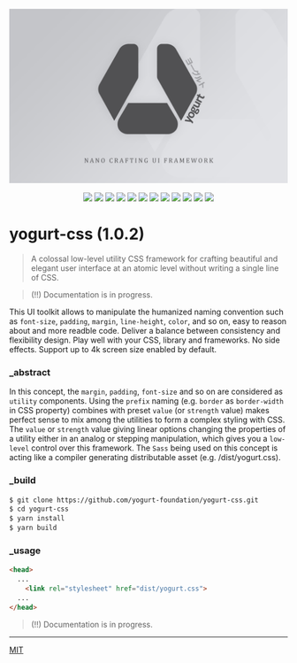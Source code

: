
<p align="center">
  <img src="assets/promo.jpg" height="auto" width="auto">
</p>

<p align="center">
  <img src="https://badgen.net/github/release/yogurt-foundation/yogurt-css">
  <img src="https://badgen.net/github/releases/yogurt-foundation/yogurt-css">
  <img src="https://badgen.net/github/assets-dl/yogurt-foundation/yogurt-css">
  <img src="https://badgen.net/github/branches/yogurt-foundation/yogurt-css">
  <img src="https://badgen.net/github/forks/yogurt-foundation/yogurt-css">
  <img src="https://badgen.net/github/stars/yogurt-foundation/yogurt-css">
  <img src="https://badgen.net/github/watchers/yogurt-foundation/yogurt-css">
  <img src="https://badgen.net/github/tag/yogurt-foundation/yogurt-css">
  <img src="https://badgen.net/github/commits/yogurt-foundation/yogurt-css">
  <img src="https://badgen.net/github/last-commit/yogurt-foundation/yogurt-css">
  <img src="https://badgen.net/github/contributors/yogurt-foundation/yogurt-css">
  <img src="https://badgen.net/github/license/yogurt-foundation/yogurt-css">
</p>

# yogurt-css (1.0.2)

> A colossal low-level utility CSS framework for crafting beautiful and elegant user interface at an atomic level without writing a single line of CSS.

> (!!) Documentation is in progress.

This UI toolkit allows to manipulate the humanized naming convention such as `font-size`, `padding`, `margin`, `line-height`, `color`, and so on, easy to reason about and more readble code. Deliver a balance between consistency and flexibility design. Play well with your CSS, library and frameworks. No side effects. Support up to 4k screen size enabled by default.

### _abstract

In this concept, the `margin`, `padding`, `font-size` and so on are considered as `utility` components. Using the `prefix` naming (e.g. `border` as `border-width` in CSS property) combines with preset `value` (or `strength` value) makes perfect sense to mix among the utilities to form a complex styling with CSS. The `value` or `strength` value giving linear options changing the properties of a utility either in an analog or stepping manipulation, which gives you a `low-level` control over this framework. The `Sass` being used on this concept is acting like a compiler generating distributable asset (e.g. /dist/yogurt.css).

### _build

```bash
$ git clone https://github.com/yogurt-foundation/yogurt-css.git
$ cd yogurt-css
$ yarn install
$ yarn build
```

### _usage

```html
<head>
  ...
    <link rel="stylesheet" href="dist/yogurt.css">
  ...
</head>
```

> (!!) Documentation is in progress.

---

[MIT](https://github.com/yogurt-foundation/yogurt-css/blob/master/LICENSE)
